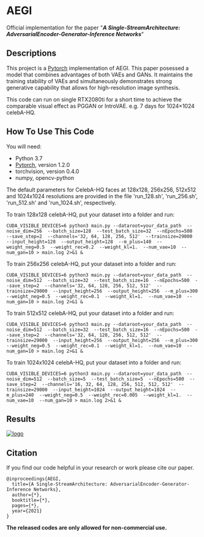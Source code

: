 # AEGI
Official implementation for the paper "***A Single-StreamArchitecture: AdversarialEncoder-Generator-Inference Networks***"

## Descriptions
This project is a [Pytorch](https://pytorch.org/) implementation of AEGI. This paper posessed a model that combines advantages of both VAEs and GANs. It maintains the training stability of VAEs and simultaneously demonstrates strong generative capability that allows for high-resolution image synthesis.

This code can run on single RTX2080ti for a short time to achieve the comparable visual effect as PGGAN or IntroVAE. e.g. 7 days for 1024×1024 celebA-HQ.

## How To Use This Code
You will need:
  - Python 3.7
  - [Pytorch](https://pytorch.org/), version 1.2.0
  - torchvision, version 0.4.0
  - numpy, opencv-python

The default parameters for CelebA-HQ faces at 128x128, 256x256, 512x512 and 1024x1024 resolutions are provided in the file 'run_128.sh', 'run_256.sh', 'run_512.sh' and 'run_1024.sh', respectively. 

 To train 128x128 celebA-HQ, put your dataset into a folder and run:
```
CUDA_VISIBLE_DEVICES=6 python3 main.py --dataroot=your_data_path  --noise_dim=256  --batch_size=128  --test_batch_size=32  --nEpochs=500  --save_step=2  --channels='32, 64, 128, 256, 512'  --trainsize=29000  --input_height=128  --output_height=128  --m_plus=140  --weight_neg=0.5  --weight_rec=0.2  --weight_kl=1.  --num_vae=10  --num_gan=10 > main.log 2>&1 &
```

 To train 256x256 celebA-HQ, put your dataset into a folder and run:
```
CUDA_VISIBLE_DEVICES=6 python3 main.py --dataroot=your_data_path  --noise_dim=512  --batch_size=32  --test_batch_size=16  --nEpochs=500  --save_step=2  --channels='32, 64, 128, 256, 512, 512'  --trainsize=29000  --input_height=256  --output_height=256  --m_plus=300  --weight_neg=0.5  --weight_rec=0.1  --weight_kl=1.  --num_vae=10  --num_gan=10 > main.log 2>&1 &
```

 To train 512x512 celebA-HQ, put your dataset into a folder and run:
```
CUDA_VISIBLE_DEVICES=6 python3 main.py --dataroot=your_data_path  --noise_dim=512  --batch_size=32  --test_batch_size=16  --nEpochs=500  --save_step=2  --channels='32, 64, 128, 256, 512, 512'  --trainsize=29000  --input_height=256  --output_height=256  --m_plus=300  --weight_neg=0.5  --weight_rec=0.1  --weight_kl=1.  --num_vae=10  --num_gan=10 > main.log 2>&1 &
```

 To train 1024x1024 celebA-HQ, put your dataset into a folder and run:
```
CUDA_VISIBLE_DEVICES=6 python3 main.py --dataroot=your_data_path  --noise_dim=512  --batch_size=5  --test_batch_size=5  --nEpochs=500  --save_step=2  --channels='16, 32, 64, 128, 256, 512, 512, 512'  --trainsize=29000  --input_height=1024  --output_height=1024  --m_plus=240  --weight_neg=0.5  --weight_rec=0.005  --weight_kl=1.  --num_vae=10  --num_gan=10 > main.log 2>&1 &
```

## Results
[![logo](https://github.com/open-gan/AEGI/blob/main/Samples/AEGI_1.png)](https://github.com/open-gan/AEGI/blob/main/Samples/AEGI_1.png) 

## Citation
If you find our code helpful in your research or work please cite our paper.
```
@inproceedings{AEGI,
  title={A Single-StreamArchitecture: AdversarialEncoder-Generator-Inference Networks},
  author={*},
  booktitle={*},
  pages={*},    
  year={2021}
}
```

**The released codes are only allowed for non-commercial use.**

